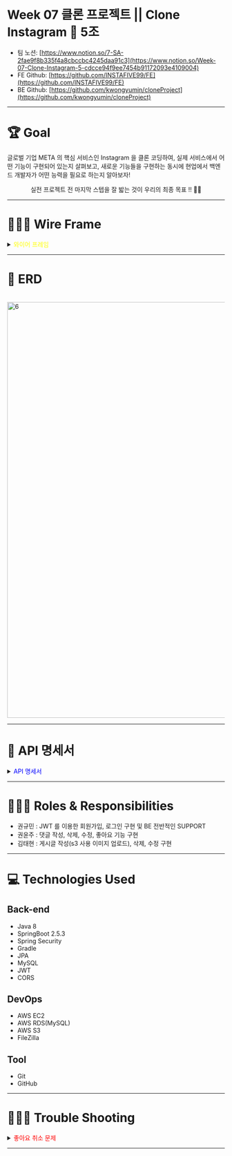 # Week 07 클론 프로젝트 || Clone Instagram 📱 5조
- 팀 노션: [https://www.notion.so/7-SA-2fae9f8b335f4a8cbccbc4245daa91c3](https://www.notion.so/Week-07-Clone-Instagram-5-cdcce94f9ee7454b91172093e4109004)
- FE Github: [https://github.com/INSTAFIVE99/FE](https://github.com/INSTAFIVE99/FE)
- BE Github: [https://github.com/kwongyumin/cloneProject](https://github.com/kwongyumin/cloneProject)
- ---

# 🏆 Goal
글로벌 기업 META 의 핵심 서비스인 Instagram 을 클론 코딩하여, 실제 서비스에서 어떤 기능이 구현되어 있는지 살펴보고, 새로운 기능들을 구현하는 동시에 현업에서 백엔드 개발자가 어떤 능력을 필요로 하는지 알아보자!</br>
<div align="center">실전 프로젝트 전 마지막 스텝을 잘 밟는 것이 우리의 최종 목표 !! 🧗🏻</div>

- ---

# 🧑🏻‍🎨 Wire Frame
<details>
<summary><span style="color:yellow">와이어 프레임</span></summary>
<div markdown="1">
</br>
1. 로그인 페이지 (로그인, 회원가입, 메인페이지 이동)
</br>
</br>
<img width="963" alt="1" src="https://user-images.githubusercontent.com/101050600/164271905-5d731352-5583-404f-8fb8-13892092690f.png">
</br>
</br>
2. 회원가입 페이지 (아이디, 비밀번호 유효성 검사, 중복확인 | 회원가입 버튼 | 로그인 페이지 이동)
</br>
</br>
<img width="963" alt="2" src="https://user-images.githubusercontent.com/101050600/164273370-ece8a251-2499-4be0-b4ad-d1dfb73c874e.png">
</br>
</br>
3. 피드(게시글 리스트) (피드 전체 프레임 | 좋아요 | 댓글 입력(입력만) | 슬라이드 X)
</br>
</br>
<img width="963" alt="3" src="https://user-images.githubusercontent.com/101050600/164272035-84a00487-2cbe-4ef6-b289-b9a54ec4efef.png">
</br>
</br>
4. 게시글 상세 페이지 (본인이 작성한 댓글 삭제 버튼 ⇒ 댓글 삭제)
</br>
</br>
<img width="963" alt="4" src="https://user-images.githubusercontent.com/101050600/164272105-79aff4ac-2fa5-42b3-a49f-c77dcd1517bb.png">
</br>
</br>
5. 게시글 작성 / 수정 페이지 (이미지 업로드 및 내용 작성 / 수정)
</br>
</br>
<img width="963" alt="5" src="https://user-images.githubusercontent.com/101050600/164272126-d4495dba-b5b4-4185-9c1b-cfa73bd83f80.png">
</br>
</br>
6. 게시글 삭제
</br>
</br>
<img width="963" alt="6" src="https://user-images.githubusercontent.com/101050600/164272157-68e653a3-8223-43f4-b496-8095f00862fc.png">
</br>
</details>



- ---



# 🩻 ERD
</br>
<img width="963" alt="6" src="https://user-images.githubusercontent.com/101050600/164274293-804bdec5-8e89-4b37-86b7-aa0f0a2c0916.png">



- ---



# 🧾 API 명세서
<details>
<summary><span style="color:blue">API 명세서</span></summary>
<div markdown="1">
</br>
<img width="963" alt="1" src="https://user-images.githubusercontent.com/101050600/164267638-5da652d9-7b9e-4974-8540-af8352bb160f.png">
<img width="961" alt="2" src="https://user-images.githubusercontent.com/101050600/164267687-9fd2c30d-8b02-4c0c-a96b-00dfe718205f.png">
<img width="964" alt="3" src="https://user-images.githubusercontent.com/101050600/164267677-879badee-344a-4c01-a823-4d6c2526d4fd.png">
</div><img width="966" alt="4" src="https://user-images.githubusercontent.com/101050600/164267672-fb22c691-0ce0-4e9d-9cc5-19611db5cad2.png">
</details>




- ---



# 🧑🏻‍💻 Roles & Responsibilities
- 권규민 : JWT 를 이용한 회원가입, 로그인 구현 및 BE 전반적인 SUPPORT
- 권윤주 : 댓글 작성, 삭제, 수정, 좋아요 기능 구현
- 김태현 : 게시글 작성(s3 사용 이미지 업로드), 삭제, 수정 구현






- ---
# 💻 Technologies Used

## **Back-end**

- Java 8
- SpringBoot 2.5.3
- Spring Security
- Gradle
- JPA
- MySQL
- JWT
- CORS

## **DevOps**

- AWS EC2
- AWS RDS(MySQL)
- AWS S3
- FileZilla

## **Tool**

- Git
- GitHub




---




# 🧑🏻‍🔧 Trouble Shooting
<details>
<summary><span style="color:red">좋아요 취소 문제</span></summary>
<div markdown="1">
</br>
* findTrouble
</br>
하나의 게시물에 좋아요를 취소하면, 내가 클릭한 모든 좋아요 기록 삭제
</br>
<img width="636" alt="스크린샷 2022-04-21 오전 10 34 34" src="https://user-images.githubusercontent.com/101050600/164354297-3cafdf08-d0b4-472b-aa6b-8745ece59700.png">
</br>
</br>
* fix
</br>
특정 게시물의 로그인한 유저의 좋아요 정보만 삭제됬어야했는데 , 현재 게시글 정보를 전달하지 않아서 해당 유저가 좋아요한 모든 게시글의 좋아요 정보가 전부 삭제되는 문제
</br>
<img width="686" alt="스크린샷 2022-04-21 오전 10 31 10" src="https://user-images.githubusercontent.com/101050600/164354270-7237075f-21c3-480a-964f-40aa7d8d04fc.png">
</details>






- ---
